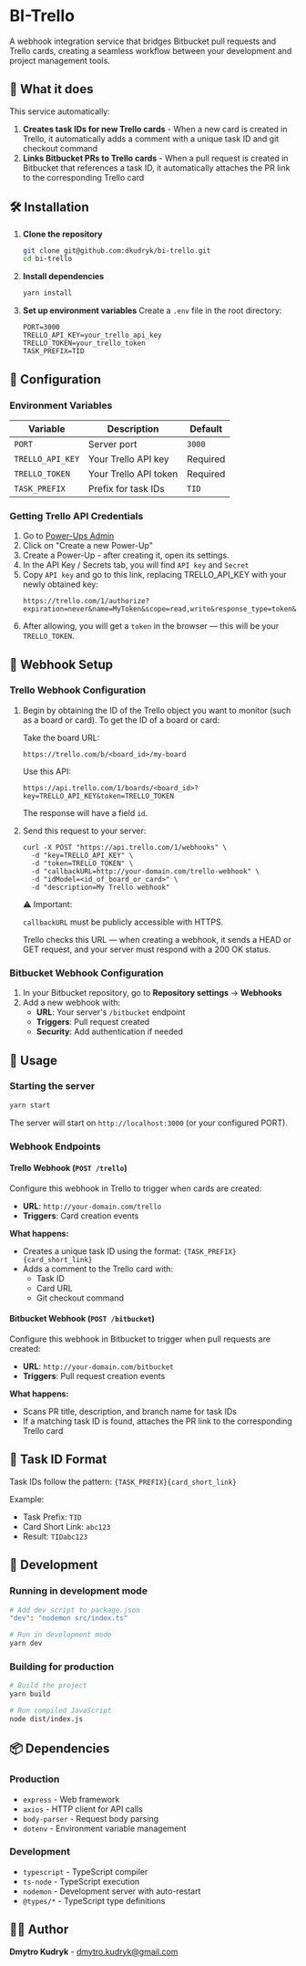# BI-Trello

A webhook integration service that bridges Bitbucket pull requests and Trello cards, creating a seamless workflow between your development and project management tools.

## 🎯 What it does

This service automatically:

1. **Creates task IDs for new Trello cards** - When a new card is created in Trello, it automatically adds a comment with a unique task ID and git checkout command
2. **Links Bitbucket PRs to Trello cards** - When a pull request is created in Bitbucket that references a task ID, it automatically attaches the PR link to the corresponding Trello card

## 🛠 Installation

1. **Clone the repository**
   ```bash
   git clone git@github.com:dkudryk/bi-trello.git
   cd bi-trello
   ```

2. **Install dependencies**
   ```bash
   yarn install
   ```

3. **Set up environment variables**
   Create a `.env` file in the root directory:
   ```env
   PORT=3000
   TRELLO_API_KEY=your_trello_api_key
   TRELLO_TOKEN=your_trello_token
   TASK_PREFIX=TID
   ```

## 🔧 Configuration

### Environment Variables

| Variable | Description | Default |
|----------|-------------|---------|
| `PORT` | Server port | `3000` |
| `TRELLO_API_KEY` | Your Trello API key | Required |
| `TRELLO_TOKEN` | Your Trello API token | Required |
| `TASK_PREFIX` | Prefix for task IDs | `TID` |

### Getting Trello API Credentials

1. Go to [Power-Ups Admin](https://trello.com/power-ups/admin)
2. Click on "Create a new Power-Up"
3. Create a Power-Up - after creating it, open its settings.
4. In the API Key / Secrets tab, you will find `API key` and `Secret`
5. Copy `API key` and go to this link, replacing TRELLO_API_KEY with your newly obtained key:
   ```
   https://trello.com/1/authorize?expiration=never&name=MyToken&scope=read,write&response_type=token&key=TRELLO_API_KEY
   ```
6. After allowing, you will get a `token` in the browser — this will be your `TRELLO_TOKEN`.

## 🔗 Webhook Setup

### Trello Webhook Configuration

1. Begin by obtaining the ID of the Trello object you want to monitor (such as a board or card).
   To get the ID of a board or card:

   Take the board URL:

   ```
   https://trello.com/b/<board_id>/my-board
   ```

   Use this API:

   ```
   https://api.trello.com/1/boards/<board_id>?key=TRELLO_API_KEY&token=TRELLO_TOKEN
   ```

   The response will have a field `id`.

2. Send this request to your server:

   ```
   curl -X POST "https://api.trello.com/1/webhooks" \
     -d "key=TRELLO_API_KEY" \
     -d "token=TRELLO_TOKEN" \
     -d "callbackURL=http://your-domain.com/trello-webhook" \
     -d "idModel=<id_of_board_or_card>" \
     -d "description=My Trello webhook"
   ```

   ⚠️ Important:

   `callbackURL` must be publicly accessible with HTTPS.

   Trello checks this URL — when creating a webhook, it sends a HEAD or GET request, and your server must respond with a 200 OK status.

### Bitbucket Webhook Configuration

1. In your Bitbucket repository, go to **Repository settings** → **Webhooks**
2. Add a new webhook with:
   - **URL**: Your server's `/bitbucket` endpoint
   - **Triggers**: Pull request created
   - **Security**: Add authentication if needed

## 🚀 Usage

### Starting the server

```bash
yarn start
```

The server will start on `http://localhost:3000` (or your configured PORT).

### Webhook Endpoints

#### Trello Webhook (`POST /trello`)

Configure this webhook in Trello to trigger when cards are created:

- **URL**: `http://your-domain.com/trello`
- **Triggers**: Card creation events

**What happens:**
- Creates a unique task ID using the format: `{TASK_PREFIX}{card_short_link}`
- Adds a comment to the Trello card with:
  - Task ID
  - Card URL
  - Git checkout command

#### Bitbucket Webhook (`POST /bitbucket`)

Configure this webhook in Bitbucket to trigger when pull requests are created:

- **URL**: `http://your-domain.com/bitbucket`
- **Triggers**: Pull request creation events

**What happens:**
- Scans PR title, description, and branch name for task IDs
- If a matching task ID is found, attaches the PR link to the corresponding Trello card

## 📝 Task ID Format

Task IDs follow the pattern: `{TASK_PREFIX}{card_short_link}`

Example:
- Task Prefix: `TID`
- Card Short Link: `abc123`
- Result: `TIDabc123`

## 🧪 Development

### Running in development mode

```bash
# Add dev script to package.json
"dev": "nodemon src/index.ts"

# Run in development mode
yarn dev
```

### Building for production

```bash
# Build the project
yarn build

# Run compiled JavaScript
node dist/index.js
```

## 📦 Dependencies

### Production
- `express` - Web framework
- `axios` - HTTP client for API calls
- `body-parser` - Request body parsing
- `dotenv` - Environment variable management

### Development
- `typescript` - TypeScript compiler
- `ts-node` - TypeScript execution
- `nodemon` - Development server with auto-restart
- `@types/*` - TypeScript type definitions

## 👨‍💻 Author

**Dmytro Kudryk** - [dmytro.kudryk@gmail.com](mailto:dmytro.kudryk@gmail.com)

